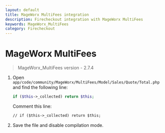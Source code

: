 ```yaml
---
layout: default
title: MageWorx MultiFees integration
description: Firecheckout integration with MageWorx MultiFees
keywords: MageWorx_MultiFees
category: Firecheckout
---
```


# MageWorx MultiFees

> MageWorx_MultiFees version - 2.7.4

 1. Open `app/code/community/MageWorx/MultiFees/Model/Sales/Quote/Total.php`
    and find the following line:

    ```php
    if ($this->_collected) return $this;
    ```

    Comment this line:

    ```xml
    // if ($this->_collected) return $this;
    ```

 2. Save the file and disable compilation mode.
